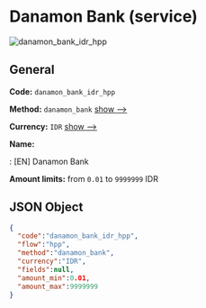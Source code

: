 
# Danamon Bank (service) 
![danamon_bank_idr_hpp](https://static.openfintech.io/payment_methods/danamon_bank_idr_hpp/logo.svg?w=400&c=v0.59.26#w200)  

## General 
 
**Code:** `danamon_bank_idr_hpp` 
 
**Method:** `danamon_bank` 
 [show -->](/payment-methods/danamon_bank/) 
 
**Currency:** `IDR` [show -->](/currencies/IDR/) 
 
**Name:** 
 
:	[EN] Danamon Bank 
 
**Amount limits:** from `0.01` to `9999999` IDR 

## JSON Object 

```json
{
  "code":"danamon_bank_idr_hpp",
  "flow":"hpp",
  "method":"danamon_bank",
  "currency":"IDR",
  "fields":null,
  "amount_min":0.01,
  "amount_max":9999999
}
```  
